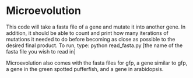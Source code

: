 # Microevolution
This code will take a fasta file of a gene and mutate it into another gene. In addition, it should be able to count and print how many iterations of mutations it needed to do before becoming as close as possible to the desired final product. To run, type:
    python read_fasta.py [the name of the fasta file you wish to read in]
    
Microevolution also comes with the fasta files for gfp, a gene similar to gfp, a gene in the green spotted pufferfish, and a gene in arabidopsis. 
